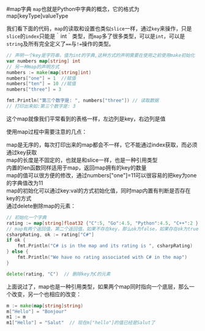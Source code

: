 #map字典
`map`也就是Python中字典的概念，它的格式为map[keyType]valueType

我们看下面的代码，`map`的读取和设置也类似`slice`一样，通过`key`来操作，只是`slice`的`index`只能是｀int｀类型，而`map`多了很多类型，可以是`int`，可以是`string`及所有完全定义了`==`与`!=`操作的类型。
```go
// 声明一个key是字符串，值为int的字典,这种方式的声明需要在使用之前使用make初始化
var numbers map[string] int
// 另一种map的声明方式
numbers := make(map[string]int)
numbers["one"] = 1  //赋值
numbers["ten"] = 10 //赋值
numbers["three"] = 3

fmt.Println("第三个数字是: ", numbers["three"]) // 读取数据
// 打印出来如:第三个数字是: 3
```
这个map就像我们平常看到的表格一样，左边列是key，右边列是值

使用map过程中需要注意的几点：

map是无序的，每次打印出来的map都会不一样，它不能通过index获取，而必须通过key获取				
map的长度是不固定的，也就是和slice一样，也是一种引用类型				
内置的len函数同样适用于map，返回map拥有的key的数量				
map的值可以很方便的修改，通过numbers["one"]=11可以很容易的把key为one的字典值改为11				
map的初始化可以通过key:val的方式初始化值，同时map内置有判断是否存在key的方式				
通过delete删除map的元素：
```go
// 初始化一个字典
rating := map[string]float32 {"C":5, "Go":4.5, "Python":4.5, "C++":2 }
// map有两个返回值，第二个返回值，如果不存在key，那么ok为false，如果存在ok为true
csharpRating, ok := rating["C#"]
if ok {
    fmt.Println("C# is in the map and its rating is ", csharpRating)
} else {
    fmt.Println("We have no rating associated with C# in the map")
}

delete(rating, "C")  // 删除key为C的元素
```
上面说过了，map也是一种引用类型，如果两个map同时指向一个底层，那么一个改变，另一个也相应的改变：
```go
m := make(map[string]string)
m["Hello"] = "Bonjour"
m1 := m
m1["Hello"] = "Salut"  // 现在m["hello"]的值已经是Salut了
```
